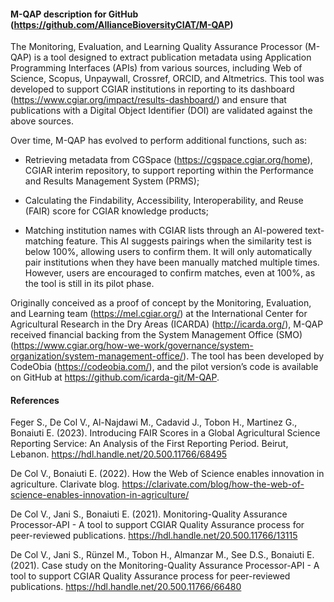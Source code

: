 #### M-QAP description for GitHub (https://github.com/AllianceBioversityCIAT/M-QAP)  

The Monitoring, Evaluation, and Learning Quality Assurance Processor (M-QAP) is a tool designed to extract publication metadata using Application Programming Interfaces (APIs) from various sources, including Web of Science, Scopus, Unpaywall, Crossref, ORCID, and Altmetrics. This tool was developed to support CGIAR institutions in reporting to its dashboard (https://www.cgiar.org/impact/results-dashboard/) and ensure that publications with a Digital Object Identifier (DOI) are validated against the above sources. 

Over time, M-QAP has evolved to perform additional functions, such as: 

- Retrieving metadata from CGSpace (https://cgspace.cgiar.org/home), CGIAR interim repository, to support reporting within the Performance and Results Management System (PRMS); 

- Calculating the Findability, Accessibility, Interoperability, and Reuse (FAIR) score for CGIAR knowledge products; 

- Matching institution names with CGIAR lists through an AI-powered text-matching feature. This AI suggests pairings when the similarity test is below 100%, allowing users to confirm them. It will only automatically pair institutions when they have been manually matched multiple times. However, users are encouraged to confirm matches, even at 100%, as the tool is still in its pilot phase. 

Originally conceived as a proof of concept by the Monitoring, Evaluation, and Learning team (https://mel.cgiar.org/) at the International Center for Agricultural Research in the Dry Areas (ICARDA) (http://icarda.org/), M-QAP received financial backing from the System Management Office (SMO) (https://www.cgiar.org/how-we-work/governance/system-organization/system-management-office/). The tool has been developed by CodeObia (https://codeobia.com/), and the pilot version’s code is available on GitHub at https://github.com/icarda-git/M-QAP. 

  

#### References 

Feger S., De Col V., Al-Najdawi M., Cadavid J., Tobon H., Martinez G., Bonaiuti E. (2023). Introducing FAIR Scores in a Global Agricultural Science Reporting Service: An Analysis of the First Reporting Period. Beirut, Lebanon. https://hdl.handle.net/20.500.11766/68495 

De Col V., Bonaiuti E. (2022). How the Web of Science enables innovation in agriculture. Clarivate blog. https://clarivate.com/blog/how-the-web-of-science-enables-innovation-in-agriculture/ 

De Col V., Jani S., Bonaiuti E. (2021). Monitoring-Quality Assurance Processor-API - A tool to support CGIAR Quality Assurance process for peer-reviewed publications. https://hdl.handle.net/20.500.11766/13115 

De Col V., Jani S., Rünzel M., Tobon H., Almanzar M., See D.S., Bonaiuti E. (2021). Case study on the Monitoring-Quality Assurance Processor-API - A tool to support CGIAR Quality Assurance process for peer-reviewed publications. https://hdl.handle.net/20.500.11766/66480 
